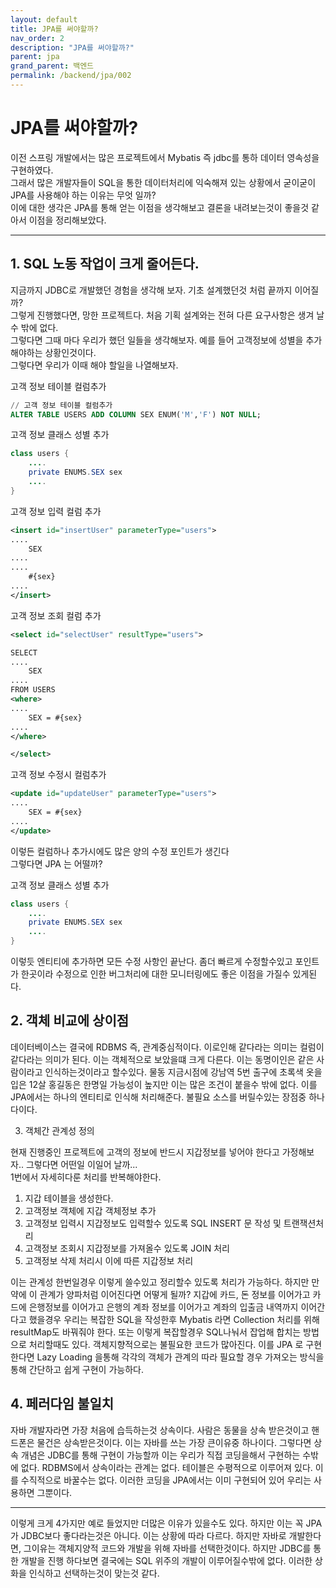```yaml
---
layout: default
title: JPA를 써야할까?
nav_order: 2
description: "JPA를 써야할까?"
parent: jpa
grand_parent: 백엔드
permalink: /backend/jpa/002
---
```

# JPA를 써야할까?

이전 스프링 개발에서는 많은 프로젝트에서 Mybatis 즉 jdbc를 통하 데이터 영속성을 구현하였다.  
그래서 많은 개발자들이 SQL을 통한 데이터처리에 익숙해져 있는 상황에서 굳이굳이 JPA를 사용해야 하는 이유는 무엇 일까?  
이에 대한 생각은 JPA를 통해 얻는 이점을 생각해보고 결론을 내려보는것이 좋을것 같아서 이점을 정리해보았다.

---


## 1. SQL 노동 작업이 크게 줄어든다.  

지금까지 JDBC로 개발했던 경험을 생각해 보자. 기초 설계했던것 처럼 끝까지 이어질까?  
그렇게 진행했다면, 망한 프로젝트다. 처음 기획 설계와는 전혀 다른 요구사항은 생겨 날수 밖에 없다.  
그렇다면 그때 마다 우리가 했던 일들을 생각해보자. 예를 들어 고객정보에 성별을 추가해야하는 상황인것이다.  
그렇다면 우리가 이때 해야 할일을 나열해보자.  

고객 정보 테이블 컬럼추가  
```sql
// 고객 정보 테이블 컬럼추가
ALTER TABLE USERS ADD COLUMN SEX ENUM('M','F') NOT NULL;
```

고객 정보 클래스 성별 추가
```java
class users {
    ....
    private ENUMS.SEX sex
    ....
}
```

고객 정보 입력 컬럼 추가
```xml
<insert id="insertUser" parameterType="users">
....
    SEX
....
....
    #{sex}
....
</insert>
```

고객 정보 조회 컬럼 추가
```xml
<select id="selectUser" resultType="users">

SELECT
....
    SEX
....
FROM USERS
<where> 
....
    SEX = #{sex}
....
</where>

</select>
```
고객 정보 수정시 컬럼추가  
```xml
<update id="updateUser" parameterType="users">
....
    SEX = #{sex}
....
</update>
```
  
이렇든 컬럼하나 추가시에도 많은 양의 수정 포인트가 생긴다  
그렇다면 JPA 는 어떨까?  

고객 정보 클래스 성별 추가
```java
class users {
    ....
    private ENUMS.SEX sex
    ....
}
```
  
이렇듯 엔티티에 추가하면 모든 수정 사항인 끝난다. 좀더 빠르게 수정할수있고 포인트가 한곳이라 수정으로 인한 버그처리에 대한 모니터링에도 좋은 이점을 가질수 있게된다.

## 2. 객체 비교에 상이점

데이터베이스는 결국에 RDBMS 즉, 관계중심적이다. 이로인해 같다라는 의미는 컬럼이 같다라는 의미가 된다. 이는 객체적으로 보았을떄 크게 다른다. 이는 동명이인은 같은 사람이라고 인식하는것이라고 할수있다. 물동 지금시점에 강남역 5번 출구에 초록색 옷을 입은 12살 홍길동은 한명일 가능성이 높지만 이는 많은 조건이 붙을수 밖에 없다. 이를 JPA에서는 하나의 엔티티로 인식해 처리해준다. 불필요 소스를 버릴수있는 장점중 하나다이다.

3. 객체간 관계성 정의

현재 진행중인 프로젝트에 고객의 정보에 반드시 지갑정보를 넣어야 한다고 가정해보자.. 그렇다면 어떤일 이일어 날까...  
1번에서 자세히다룬 처리를 반복해야한다. 

1. 지갑 테이블을 생성한다.
2. 고객정보 객체에 지갑 객체정보 추가
3. 고객정보 입력시 지갑정보도 입력할수 있도록 SQL INSERT 문 작성 및 트랜잭션처리
4. 고객정보 조회시 지갑정보를 가져올수 있도록 JOIN 처리
5. 고객정보 삭제 처리시 이에 따른 지갑정보 처리

이는 관계성 한번일경우 이렇게 쓸수있고 정리할수 있도록 처리가 가능하다. 하지만 만약에 이 관계가 양파처럼 이어진다면 어떻게 될까? 지갑에 카드, 돈 정보를 이어가고 카드에 은행정보를 이어가고 은행의 계좌 정보를 이어가고 계좌의 입출금 내역까지 이어간다고 했을경우 우리는 복잡한 SQL을 작성한후 Mybatis 라면 Collection 처리를 위해 resultMap도 바꿔줘야 한다. 또는 이렇게 복잡할경우 SQL나눠서 잡업해 합치는 방법으로 처리할때도 있다. 객체지향적으로는 불필요한 코드가 많아진다. 이를 JPA 로 구현한다면 Lazy Loading 을통해 각각의 객체가 관계의 따라 필요할 경우 가져오는 방식을 통해 간단하고 쉽게 구현이 가능하다.

## 4. 페러다임 불일치

자바 개발자라면 가장 처음에 습득하는것 상속이다. 사람은 동물을 상속 받은것이고 핸드폰은 물건은 상속받은것이다. 이는 자바를 쓰는 가장 큰이유중 하나이다. 그렇다면 상속 개념은 JDBC를 통해 구현이 가능할까 이는 우리가 직접 코딩을해서 구현하는 수밖에 없다. RDBMS에서 상속이라는 관계는 없다. 테이블은 수평적으로 이루어져 있다. 이를 수직적으로 바꿀수는 없다. 이러한 코딩을 JPA에서는 이미 구현되어 있어 우리는 사용하면 그뿐이다.

---

이렇게 크게 4가지만 예로 들었지만 더많은 이유가 있을수도 있다. 하지만 이는 꼭 JPA가 JDBC보다 좋다라는것은 아니다. 이는 상황에 따라 다르다. 하지만 자바로 개발한다면, 그이유는 객체지양적 코드와 개발을 위해 자바를 선택한것이다. 하지만 JDBC를 통한 개발을 진행 하다보면 결국에는 SQL 위주의 개발이 이루어질수밖에 없다. 이러한 상화을 인식하고 선택하는것이 맞는것 같다.

